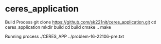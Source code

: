 # ceres_application



Build Process
git clone https://github.com/sk221nit/ceres_application.git
cd ceres_application
mkdir build
cd build
cmake ..
make




Running process
./CERES_APP ../problem-16-22106-pre.txt
